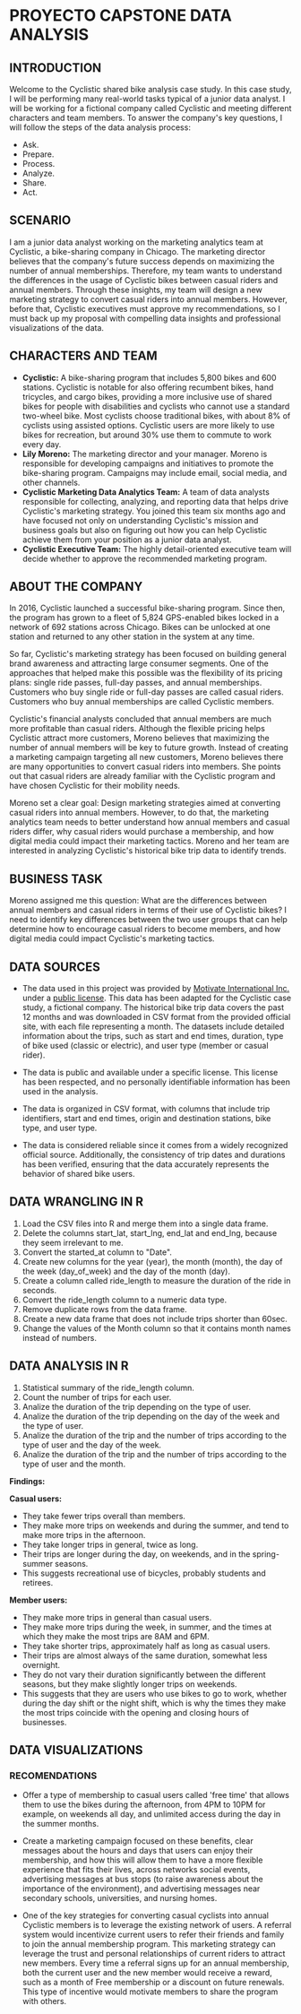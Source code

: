 # PROYECTO CAPSTONE DATA ANALYSIS

## INTRODUCTION

Welcome to the Cyclistic shared bike analysis case study. In this case study, I will be performing many real-world tasks typical of a junior data analyst. I will be working for a fictional company called Cyclistic and meeting different characters and team members. To answer the company's key questions, I will follow the steps of the data analysis process:
* Ask.
* Prepare.
* Process.
* Analyze.
* Share.
* Act.
  
## SCENARIO

I am a junior data analyst working on the marketing analytics team at Cyclistic, a bike-sharing company in Chicago. The marketing director believes that the company's future success depends on maximizing the number of annual memberships. Therefore, my team wants to understand the differences in the usage of Cyclistic bikes between casual riders and annual members. Through these insights, my team will design a new marketing strategy to convert casual riders into annual members. However, before that, Cyclistic executives must approve my recommendations, so I must back up my proposal with compelling data insights and professional visualizations of the data.

## CHARACTERS AND TEAM

* **Cyclistic:** A bike-sharing program that includes 5,800 bikes and 600 stations. Cyclistic is notable for also offering recumbent bikes, hand tricycles, and cargo bikes, providing a more inclusive use of shared bikes for people with disabilities and cyclists who cannot use a standard two-wheel bike. Most cyclists choose traditional bikes, with about 8% of cyclists using assisted options. Cyclistic users are more likely to use bikes for recreation, but around 30% use them to commute to work every day.
* **Lily Moreno:** The marketing director and your manager. Moreno is responsible for developing campaigns and initiatives to promote the bike-sharing program. Campaigns may include email, social media, and other channels.
* **Cyclistic Marketing Data Analytics Team:** A team of data analysts responsible for collecting, analyzing, and reporting data that helps drive Cyclistic's marketing strategy. You joined this team six months ago and have focused not only on understanding Cyclistic's mission and business goals but also on figuring out how you can help Cyclistic achieve them from your position as a junior data analyst.
* **Cyclistic Executive Team:** The highly detail-oriented executive team will decide whether to approve the recommended marketing program.

## ABOUT THE COMPANY

In 2016, Cyclistic launched a successful bike-sharing program. Since then, the program has grown to a fleet of 5,824 GPS-enabled bikes locked in a network of 692 stations across Chicago. Bikes can be unlocked at one station and returned to any other station in the system at any time.

So far, Cyclistic's marketing strategy has been focused on building general brand awareness and attracting large consumer segments. One of the approaches that helped make this possible was the flexibility of its pricing plans: single ride passes, full-day passes, and annual memberships. Customers who buy single ride or full-day passes are called casual riders. Customers who buy annual memberships are called Cyclistic members.

Cyclistic's financial analysts concluded that annual members are much more profitable than casual riders. Although the flexible pricing helps Cyclistic attract more customers, Moreno believes that maximizing the number of annual members will be key to future growth. Instead of creating a marketing campaign targeting all new customers, Moreno believes there are many opportunities to convert casual riders into members. She points out that casual riders are already familiar with the Cyclistic program and have chosen Cyclistic for their mobility needs.

Moreno set a clear goal: Design marketing strategies aimed at converting casual riders into annual members. However, to do that, the marketing analytics team needs to better understand how annual members and casual riders differ, why casual riders would purchase a membership, and how digital media could impact their marketing tactics. Moreno and her team are interested in analyzing Cyclistic's historical bike trip data to identify trends.

## BUSINESS TASK

Moreno assigned me this question: What are the differences between annual members and casual riders in terms of their use of Cyclistic bikes?
I need to identify key differences between the two user groups that can help determine how to encourage casual riders to become members, and how digital media could impact Cyclistic's marketing tactics.

## DATA SOURCES

* The data used in this project was provided by [Motivate International Inc.](https://divvy-tripdata.s3.amazonaws.com/index.html) under a [public license](https://divvybikes.com/data-license-agreement). This data has been adapted for the Cyclistic case study, a fictional company. The historical bike trip data covers the past 12 months and was downloaded in CSV format from the provided official site, with each file representing a month. The datasets include detailed information about the trips, such as start and end times, duration, type of bike used (classic or electric), and user type (member or casual rider).

* The data is public and available under a specific license. This license has been respected, and no personally identifiable information has been used in the analysis.

* The data is organized in CSV format, with columns that include trip identifiers, start and end times, origin and destination stations, bike type, and user type.

* The data is considered reliable since it comes from a widely recognized official source. Additionally, the consistency of trip dates and durations has been verified, ensuring that the data accurately represents the behavior of shared bike users.

## DATA WRANGLING IN R

1. Load the CSV files into R and merge them into a single data frame.
2. Delete the columns start_lat, start_lng, end_lat and end_lng, because they seem irrelevant to me.
3. Convert the started_at column to "Date".
4. Create new columns for the year (year), the month (month), the day of the week (day_of_week) and the day of the month (day).
5. Create a column called ride_length to measure the duration of the ride in seconds.
6. Convert the ride_length column to a numeric data type.
7. Remove duplicate rows from the data frame.
8. Create a new data frame that does not include trips shorter than 60sec.
9. Change the values ​​of the Month column so that it contains month names instead of numbers.

## DATA ANALYSIS IN R

1. Statistical summary of the ride_length column.
2. Count the number of trips for each user.
3. Analize the duration of the trip depending on the type of user.
4. Analize the duration of the trip depending on the day of the week and the type of user.
5. Analize the duration of the trip and the number of trips according to the type of user and the day of the week.
6. Analize the duration of the trip and the number of trips according to the type of user and the month.

**Findings:**

**Casual users:**

* They take fewer trips overall than members.
* They make more trips on weekends and during the summer, and tend to make more trips in the afternoon.
* They take longer trips in general, twice as long. 
* Their trips are longer during the day, on weekends, and in the spring-summer seasons.
* This suggests recreational use of bicycles, probably students and retirees.

**Member users:**

* They make more trips in general than casual users.
* They make more trips during the week, in summer, and the times at which they make the most trips are 8AM and 6PM.
* They take shorter trips, approximately half as long as casual users.
* Their trips are almost always of the same duration, somewhat less overnight. 
* They do not vary their duration significantly between the different seasons, but they make slightly longer trips on weekends.
* This suggests that they are users who use bikes to go to work, whether during the day shift or the night shift, which is why the times they make the most trips coincide with the opening and closing hours of businesses.

## DATA VISUALIZATIONS


### RECOMENDATIONS

* Offer a type of membership to casual users called 'free time' that allows them to use the bikes during the afternoon, from 4PM to 10PM for example, on weekends all day, and unlimited access during the day in the summer months.

* Create a marketing campaign focused on these benefits, clear messages about the hours and days that users can enjoy their membership, and how this will allow them to have a more flexible experience that fits their lives, across networks social events, advertising messages at bus stops (to raise awareness about the importance of the environment), and advertising messages near secondary schools, universities, and nursing homes.

* One of the key strategies for converting casual cyclists into annual Cyclistic members is to leverage the existing network of users. A referral system would incentivize current users to refer their friends and family to join the annual membership program. This marketing strategy can leverage the trust and personal relationships of current riders to attract new members. Every time a referral signs up for an annual membership, both the current user and the new member would receive a reward, such as a month of Free membership or a discount on future renewals. This type of incentive would motivate members to share the program with others.



















